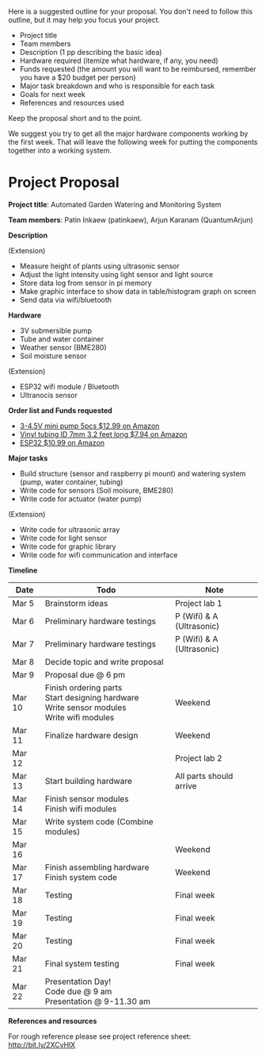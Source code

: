 
Here is a suggested outline for your proposal. You don't need to follow this
outline, but it may help you focus your project.

* Project title
* Team members
* Description (1 pp describing the basic idea)
* Hardware required (itemize what hardware, if any, you need)
* Funds requested (the amount you will want to be reimbursed, remember you have
  a $20 budget per person)
* Major task breakdown and who is responsible for each task
* Goals for next week
* References and resources used

Keep the proposal short and to the point.

We suggest you try to get all the major hardware components working by the
first week. That will leave the following week for putting the components
together into a working system.

# Project Proposal

**Project title**: Automated Garden Watering and Monitoring System

**Team members**: Patin Inkaew (patinkaew), Arjun Karanam (QuantumArjun)

**Description**

(Extension)

* Measure height of plants using ultrasonic sensor
* Adjust the light intensity using light sensor and light source
* Store data log from sensor in pi memory
* Make graphic interface to show data in table/histogram graph on screen
* Send data via wifi/bluetooth

**Hardware**

* 3V submersible pump
* Tube and water container
* Weather sensor (BME280)
* Soil moisture sensor

(Extension)

* ESP32 wifi module / Bluetooth
* Ultranocis sensor

**Order list and Funds requested**

* [3-4.5V mini pump 5pcs $12.99 on Amazon](https://www.amazon.com/JIUWU-Horizontal-Micro-Submersible-3-4-5V/dp/B01N0Y4R83/ref=sr_1_1?keywords=3v+water+pump&qid=1552029359&s=lawn-garden&sr=1-1)
* [Vinyl tubing ID 7mm 3.2 feet long $7.94 on Amazon](https://www.amazon.com/Yobett-Vinyl-Tubing-3-2-0-39-Cooling/dp/B00IXBZDD2/ref=sr_1_4?keywords=7mm+tubing&qid=1552029964&s=industrial&sr=1-4)
* [ESP32 $10.99 on Amazon](https://www.amazon.com/gp/product/B0718T232Z/ref=ppx_yo_dt_b_asin_title_o00_s00?ie=UTF8&psc=1)

**Major tasks**

* Build structure (sensor and raspberry pi mount) and watering system (pump, water container, tubing)
* Write code for sensors (Soil moisure, BME280)
* Write code for actuator (water pump)

(Extension)
* Write code for ultrasonic array
* Write code for light sensor
* Write code for graphic library
* Write code for wifi communication and interface

**Timeline**

| Date | Todo | Note |
| --- | ----- | --- |
| Mar 5 | Brainstorm ideas | Project lab 1 |
| Mar 6 | Preliminary hardware testings | P (Wifi) & A (Ultrasonic) |
| Mar 7 | Preliminary hardware testings | P (Wifi) & A (Ultrasonic) |
| Mar 8 | Decide topic and write proposal | |
| Mar 9 | Proposal due @ 6 pm| |
| Mar 10 | Finish ordering parts <br> Start designing hardware <br> Write sensor modules <br> Write wifi modules | Weekend |
| Mar 11 | Finalize hardware design | Weekend |
| Mar 12 | | Project lab 2 |
| Mar 13 | Start building hardware| All parts should arrive |
| Mar 14 | Finish sensor modules <br> Finish wifi modules| |
| Mar 15 | Write system code (Combine modules)| |
| Mar 16 | | Weekend |
| Mar 17 | Finish assembling hardware <br> Finish system code| Weekend |
| Mar 18 | Testing | Final week |
| Mar 19 | Testing | Final week |
| Mar 20 | Testing | Final week |
| Mar 21 | Final system testing | Final week |
| Mar 22| Presentation Day! <br>Code due @ 9 am <br>Presentation @ 9-11.30 am| |


**References and resources**

For rough reference please see project reference sheet: http://bit.ly/2XCvHlX
